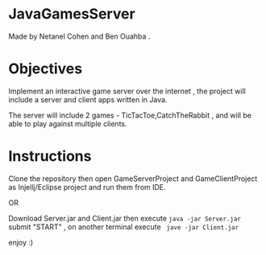 # JavaGamesServer

Made by Netanel Cohen and Ben Ouahba .

# Objectives

Implement an interactive game server over the internet , the project will include a server and client apps written in Java.

The server will include 2 games - TicTacToe,CatchTheRabbit , and will be able to play against multiple clients.

# Instructions 

Clone the repository then open GameServerProject and GameClientProject as Injellj/Eclipse project and run them from IDE.

OR

Download Server.jar and Client.jar then execute ``` java -jar Server.jar ```  submit "START" , on another terminal  execute ``` jave -jar Client.jar```

enjoy :)
